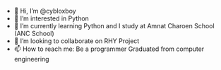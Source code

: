 - 👋 Hi, I’m @cybloxboy
- 👀 I’m interested in Python
- 🌱 I’m currently learning Python and I study at Amnat Charoen School (ANC School)
- 💞️ I’m looking to collaborate on RHY Project
- 📫 How to reach me:
        Be a programmer
        Graduated from computer engineering

<!---
cybloxboy/cybloxboy is a ✨ special ✨ repository because its `README.md` (this file) appears on your GitHub profile.
You can click the Preview link to take a look at your changes.
--->
